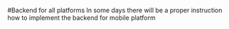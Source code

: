 #Backend for all platforms
In some days there will be a proper instruction how to implement the backend for mobile platform
